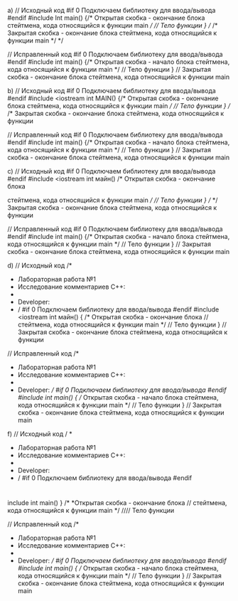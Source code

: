 a)
// Исходный код
#if 0 Подключаем библиотеку для ввода/вывода #endif
#include <iostream>
Int main() {/* Открытая скобка - окончание блока
стейтмена, кода относящийся к функции main */
// Тело
функции
} /* /* Закрытая скобка - окончание блока стейтмена, кода относящийся к функции main */ */

// Исправленный код
#if 0
Подключаем библиотеку для ввода/вывода
#endif
#include <iostream>
int main() {/* Открытая скобка - начало блока
стейтмена, кода относящийся к функции main */
// Тело функции
} // Закрытая скобка - окончание блока стейтмена, кода относящийся к функции main

b)
// Исходный код
#if 0 Подключаем библиотеку для ввода/вывода
#endif
#include <iostream
int MAIN() {/* Открытая скобка - окончание блока
стейтмена, кода относящийся к функции main */
// Тело функции
} /* /* Закрытая скобка - окончание блока стейтмена, кода относящийся к функции

// Исправленный код
#if 0
Подключаем библиотеку для ввода/вывода
#endif
#include <iostream>
int main() {/* Открытая скобка - начало блока
стейтмена, кода относящийся к функции main */
// Тело функции
} // Закрытая скобка - окончание блока стейтмена, кода относящийся к функции main

c)
// Исходный код
#if 0
Подключаем библиотеку для ввода/вывода
#endif
#include <iostream
int майн() /* Открытая скобка - окончание блока

стейтмена, кода относящийся к функции main */
// Тело функции
} /* */ Закрытая скобка - окончание блока стейтмена, кода относящийся к функции

// Исправленный код
#if 0
Подключаем библиотеку для ввода/вывода
#endif
#include <iostream>
int main() {/* Открытая скобка - начало блока
стейтмена, кода относящийся к функции main */
// Тело функции
} // Закрытая скобка - окончание блока стейтмена, кода относящийся к функции main

d)
// Исходный код
/*
* Лабораторная работа №1
* Исследование комментариев С++:
*
* Developer:
* /
#if 0
Подключаем библиотеку для ввода/вывода
#endif
#include <iostream
int майн() { /* Открытая скобка - окончание блока
//
стейтмена, кода относящийся к функции main */
// Тело функции
} //Закрытая скобка - окончание блока стейтмена, кода относящийся к функции

// Исправленный код
/*
* Лабораторная работа №1
* Исследование комментариев С++:
*
* Developer:
*/
#if 0
Подключаем библиотеку для ввода/вывода
#endif
#include <iostream>
int main() { /* Открытая скобка - начало блока
стейтмена, кода относящийся к функции main */
// Тело функции
} // Закрытая скобка - окончание блока стейтмена, кода относящийся к функции main

f)
// Исходный код
/ *
* Лабораторная работа №1
* Исследование комментариев С++:
*
* Developer:
* /
#if 0
Подключаем библиотеку для ввода/вывода
#endif
#
include <iostream>
int main() } /* *Открытая скобка - окончание блока
//
стейтмена, кода относящийся к функции main */
//// Тело функции

// Исправленный код
/*
* Лабораторная работа №1
* Исследование комментариев С++:
*
* Developer:
*/
#if 0
Подключаем библиотеку для ввода/вывода
#endif
#include <iostream>
int main() { /* Открытая скобка - начало блока
стейтмена, кода относящийся к функции main */
// Тело функции
} // Закрытая скобка - окончание блока стейтмена, кода относящийся к функции main

